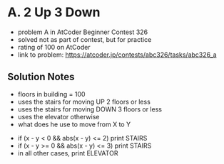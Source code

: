 # A. 2 Up 3 Down

* problem A in AtCoder Beginner Contest 326
* solved not as part of contest, but for practice
* rating of 100 on AtCoder
* link to problem: https://atcoder.jp/contests/abc326/tasks/abc326_a

## Solution Notes

* floors in building = 100
* uses the stairs for moving UP 2 floors or less
* uses the stairs for moving DOWN 3 floors or less
* uses the elevator otherwise
* what does he use to move from X to Y

- if (x - y < 0 && abs(x - y) <= 2) print STAIRS
- if (x - y >= 0 && abs(x - y) <= 3) print STAIRS
- in all other cases, print ELEVATOR